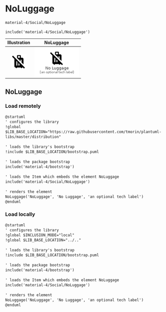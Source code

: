 # NoLuggage


```text
material-4/Social/NoLuggage
```

```text
include('material-4/Social/NoLuggage')
```



| Illustration | NoLuggage |
| :---: | :---: |
| ![illustration for Illustration](../../material-4/Social/NoLuggage.png) | ![illustration for NoLuggage](../../material-4/Social/NoLuggage.Local.png) |




## NoLuggage

### Load remotely
```plantuml
@startuml
' configures the library
!global $LIB_BASE_LOCATION="https://raw.githubusercontent.com/tmorin/plantuml-libs/master/distribution"

' loads the library's bootstrap
!include $LIB_BASE_LOCATION/bootstrap.puml

' loads the package bootstrap
include('material-4/bootstrap')

' loads the Item which embeds the element NoLuggage
include('material-4/Social/NoLuggage')

' renders the element
NoLuggage('NoLuggage', 'No Luggage', 'an optional tech label')
@enduml
```

### Load locally
```plantuml
@startuml
' configures the library
!global $INCLUSION_MODE="local"
!global $LIB_BASE_LOCATION="../.."

' loads the library's bootstrap
!include $LIB_BASE_LOCATION/bootstrap.puml

' loads the package bootstrap
include('material-4/bootstrap')

' loads the Item which embeds the element NoLuggage
include('material-4/Social/NoLuggage')

' renders the element
NoLuggage('NoLuggage', 'No Luggage', 'an optional tech label')
@enduml
```

